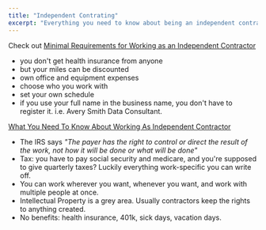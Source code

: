 ```yaml
---
title: "Independent Contrating"
excerpt: "Everything you need to know about being an independent contractor"
---
```


Check out [Minimal Requirements for Working as an Independent Contractor](https://www.nolo.com/legal-encyclopedia/minimum-requirements-working-independent-contractor-29978.html#:~:text=Factors%20that%20show%20you%20are,to%20the%20public%2C%20having%20all)
- you don't get health insurance from anyone
- but your miles can be discounted
- own office and equipment expenses
- choose who you work with
- set your own schedule
- if you use your full name in the business name, you don't have to register it. i.e. Avery Smith Data Consultant.


[What You Need To Know About Working As Independent Contractor](https://moneyqanda.com/working-as-an-independent-contractor/)
- The IRS says *"The payer has the right to control or direct the result of the work, not how it will be done or what will be done"*
- Tax: you have to pay social security and medicare, and you're supposed to give quarterly taxes? Luckily everything work-specific you can write off.  
- You can work wherever you want, whenever you want, and work with multiple people at once.
- Intellectual Property is a grey area. Usually contractors keep the rights to anything created.
- No benefits: health insurance, 401k, sick days, vacation days.
